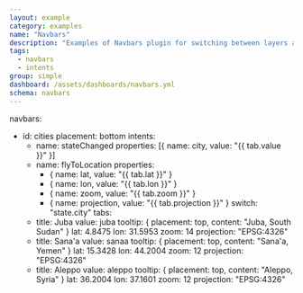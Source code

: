 ```yaml
---
layout: example
category: examples
name: "Navbars"
description: "Examples of Navbars plugin for switching between layers and locations."
tags:
  - navbars
  - intents
group: simple
dashboard: /assets/dashboards/navbars.yml
schema: navbars
---
```


navbars:
  - id: cities
    placement: bottom
    intents:
      - name: stateChanged
        properties: [{ name: city, value: "{{ tab.value }}" }]
      - name: flyToLocation
        properties:
          - { name: lat, value: "{{ tab.lat }}" }
          - { name: lon, value: "{{ tab.lon }}" }
          - { name: zoom, value: "{{ tab.zoom }}" }
          - { name: projection, value: "{{ tab.projection }}" }
    switch: "state.city"
    tabs:
      - title: Juba
        value: juba
        tooltip: { placement: top, content: "Juba, South Sudan" }
        lat: 4.8475
        lon: 31.5953
        zoom: 14
        projection: "EPSG:4326"
      - title: Sana'a
        value: sanaa
        tooltip: { placement: top, content: "Sana'a, Yemen" }
        lat: 15.3428
        lon: 44.2004
        zoom: 12
        projection: "EPSG:4326"
      - title: Aleppo
        value: aleppo
        tooltip: { placement: top, content: "Aleppo, Syria" }
        lat: 36.2004
        lon: 37.1601
        zoom: 12
        projection: "EPSG:4326"
